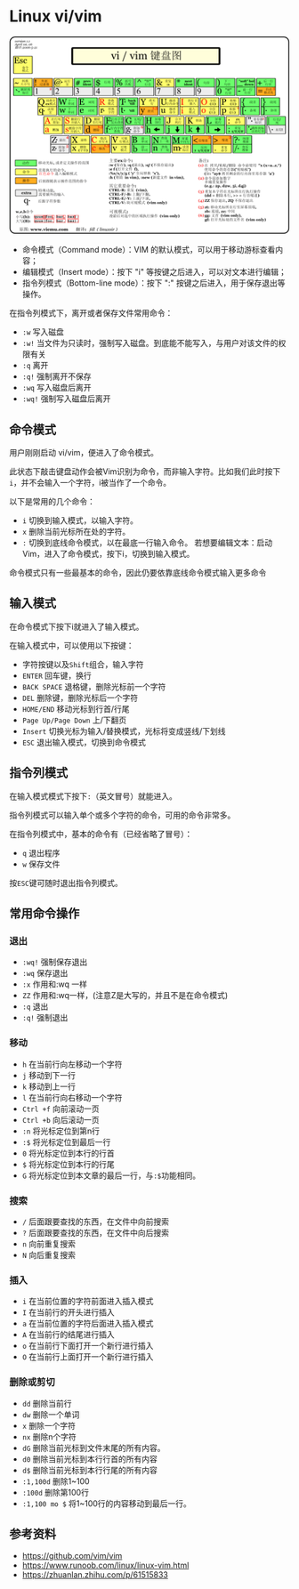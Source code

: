 # Linux vi/vim

![](images/vim.gif)

- 命令模式（Command mode）：VIM 的默认模式，可以用于移动游标查看内容；
- 编辑模式（Insert mode）：按下 "i" 等按键之后进入，可以对文本进行编辑；
- 指令列模式（Bottom-line mode）：按下 ":" 按键之后进入，用于保存退出等操作。

在指令列模式下，离开或者保存文件常用命令：

- `:w` 写入磁盘
- `:w!` 当文件为只读时，强制写入磁盘。到底能不能写入，与用户对该文件的权限有关
- `:q` 离开
- `:q!` 强制离开不保存
- `:wq` 写入磁盘后离开
- `:wq!` 强制写入磁盘后离开

## 命令模式

用户刚刚启动 vi/vim，便进入了命令模式。

此状态下敲击键盘动作会被Vim识别为命令，而非输入字符。比如我们此时按下`i`，并不会输入一个字符，i被当作了一个命令。

以下是常用的几个命令：

- `i` 切换到输入模式，以输入字符。
- `x` 删除当前光标所在处的字符。
- `:` 切换到底线命令模式，以在最底一行输入命令。
若想要编辑文本：启动Vim，进入了命令模式，按下i，切换到输入模式。

命令模式只有一些最基本的命令，因此仍要依靠底线命令模式输入更多命令

## 输入模式

在命令模式下按下i就进入了输入模式。

在输入模式中，可以使用以下按键：

- 字符按键以及`Shift`组合，输入字符
- `ENTER` 回车键，换行
- `BACK SPACE` 退格键，删除光标前一个字符
- `DEL` 删除键，删除光标后一个字符
- `HOME/END`  移动光标到行首/行尾
- `Page Up/Page Down` 上/下翻页
- `Insert` 切换光标为输入/替换模式，光标将变成竖线/下划线
- `ESC` 退出输入模式，切换到命令模式

## 指令列模式

在输入模式模式下按下`:`（英文冒号）就能进入。

指令列模式可以输入单个或多个字符的命令，可用的命令非常多。

在指令列模式中，基本的命令有（已经省略了冒号）：

- `q` 退出程序
- `w` 保存文件

按`ESC`键可随时退出指令列模式。

## 常用命令操作

### 退出

- `:wq!`  强制保存退出
- `:wq`   保存退出
- `:x`   作用和:wq 一样
- `ZZ`   作用和:wq一样，(注意Z是大写的，并且不是在命令模式)
- `:q`   退出
- `:q!`    强制退出

### 移动

- `h`  在当前行向左移动一个字符
- `j`  移动到下一行
- `k`  移动到上一行
- `l`  在当前行向右移动一个字符
- `Ctrl +f`  向前滚动一页
- `Ctrl +b`  向后滚动一页
- `:n`   将光标定位到第n行
- `:$`   将光标定位到最后一行
- `0`   将光标定位到本行的行首
- `$`   将光标定位到本行的行尾
- `G`   将光标定位到本文章的最后一行，与`:$`功能相同。

### 搜索

- `/`   后面跟要查找的东西，在文件中向前搜索
- `?`  后面跟要查找的东西，在文件中向后搜索
- `n`  向前重复搜索
- `N`  向后重复搜索

### 插入

- `i`  在当前位置的字符前面进入插入模式
- `I`  在当前行的开头进行插入
- `a`  在当前位置的字符后面进入插入模式
- `A`  在当前行的结尾进行插入
- `o`  在当前行下面打开一个新行进行插入
- `O`  在当前行上面打开一个新行进行插入

### 删除或剪切

- `dd`   删除当前行
- `dw`   删除一个单词
- `x`    删除一个字符
- `nx`   删除n个字符
- `dG`   删除当前光标到文件末尾的所有内容。
- `d0`   删除当前光标到本行行首的所有内容
- `d$`   删除当前光标到本行行尾的所有内容
- `:1,100d`  删除1~100
- `:100d`    删除第100行
- `:1,100 mo $`   将1~100行的内容移动到最后一行。

## 参考资料

- <https://github.com/vim/vim>
- <https://www.runoob.com/linux/linux-vim.html>
- <https://zhuanlan.zhihu.com/p/61515833>

